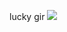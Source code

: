lucky gir
![](http://image.baidu.com/search/detail?ct=503316480&z=0&ipn=d&word=%E5%9B%BE%E7%89%87&hs=0&pn=5&spn=0&di=4126787390&pi=0&rn=1&tn=baiduimagedetail&is=0%2C0&ie=utf-8&oe=utf-8&cl=2&lm=-1&cs=365480679%2C895886776&os=2395251672%2C1236396948&simid=0%2C0&adpicid=0&lpn=0&ln=30&fr=ala&fm=&sme=&cg=&bdtype=0&oriquery=&objurl=http%3A%2F%2Fimg.zcool.cn%2Fcommunity%2F01f76f5a4b4aa2a801219741c7bde1.jpg%401280w_1l_2o_100sh.jpg&fromurl=ippr_z2C%24qAzdH3FAzdH3Fooo_z%26e3Bzv55s_z%26e3Bv54_z%26e3BvgAzdH3Fo56hAzdH3FZM3U8MzMoN3Q%3DAzdH3Fd_z%26e3Bip4s&gsm=0&islist=&querylist=)
